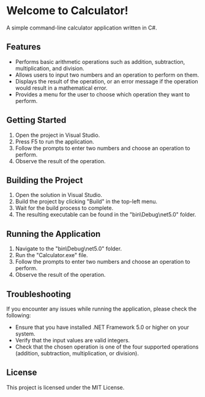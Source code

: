 Welcome to Calculator!
======================

A simple command-line calculator application written in C#.

Features
--------

* Performs basic arithmetic operations such as addition, subtraction, multiplication, and division.
* Allows users to input two numbers and an operation to perform on them.
* Displays the result of the operation, or an error message if the operation would result in a mathematical error.
* Provides a menu for the user to choose which operation they want to perform.

Getting Started
---------------

1. Open the project in Visual Studio.
2. Press F5 to run the application.
3. Follow the prompts to enter two numbers and choose an operation to perform.
4. Observe the result of the operation.

Building the Project
--------------------

1. Open the solution in Visual Studio.
2. Build the project by clicking "Build" in the top-left menu.
3. Wait for the build process to complete.
4. The resulting executable can be found in the "bin\Debug\net5.0" folder.

Running the Application
-----------------------

1. Navigate to the "bin\Debug\net5.0" folder.
2. Run the "Calculator.exe" file.
3. Follow the prompts to enter two numbers and choose an operation to perform.
4. Observe the result of the operation.

Troubleshooting
---------------

If you encounter any issues while running the application, please check the following:

* Ensure that you have installed .NET Framework 5.0 or higher on your system.
* Verify that the input values are valid integers.
* Check that the chosen operation is one of the four supported operations (addition, subtraction, multiplication, or division).

License
-------

This project is licensed under the MIT License.
